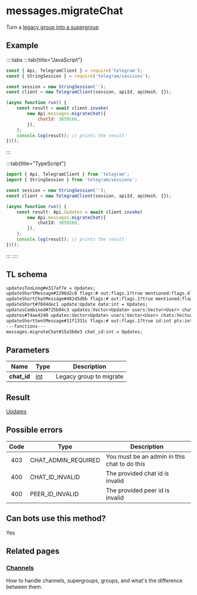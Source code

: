 # messages.migrateChat

Turn a [legacy group into a supergroup](https://core.telegram.org/api/channel)

## Example

::::tabs
:::tab{title="JavaScript"}

```js
const { Api, TelegramClient } = require('telegram');
const { StringSession } = require('telegram/sessions');

const session = new StringSession('');
const client = new TelegramClient(session, apiId, apiHash, {});

(async function run() {
    const result = await client.invoke(
        new Api.messages.migrateChat({
            chatId: 3859166,
        }),
    );
    console.log(result); // prints the result
})();
```

:::

:::tab{title="TypeScript"}

```ts
import { Api, TelegramClient } from 'telegram';
import { StringSession } from 'telegram/sessions';

const session = new StringSession('');
const client = new TelegramClient(session, apiId, apiHash, {});

(async function run() {
    const result: Api.Updates = await client.invoke(
        new Api.messages.migrateChat({
            chatId: 3859166,
        }),
    );
    console.log(result); // prints the result
})();
```

:::
::::

## TL schema

```txt
updatesTooLong#e317af7e = Updates;
updateShortMessage#2296d2c8 flags:# out:flags.1?true mentioned:flags.4?true media_unread:flags.5?true silent:flags.13?true id:int user_id:int message:string pts:int pts_count:int date:int fwd_from:flags.2?MessageFwdHeader via_bot_id:flags.11?int reply_to:flags.3?MessageReplyHeader entities:flags.7?Vector<MessageEntity> = Updates;
updateShortChatMessage#402d5dbb flags:# out:flags.1?true mentioned:flags.4?true media_unread:flags.5?true silent:flags.13?true id:int from_id:int chat_id:int message:string pts:int pts_count:int date:int fwd_from:flags.2?MessageFwdHeader via_bot_id:flags.11?int reply_to:flags.3?MessageReplyHeader entities:flags.7?Vector<MessageEntity> = Updates;
updateShort#78d4dec1 update:Update date:int = Updates;
updatesCombined#725b04c3 updates:Vector<Update> users:Vector<User> chats:Vector<Chat> date:int seq_start:int seq:int = Updates;
updates#74ae4240 updates:Vector<Update> users:Vector<User> chats:Vector<Chat> date:int seq:int = Updates;
updateShortSentMessage#11f1331c flags:# out:flags.1?true id:int pts:int pts_count:int date:int media:flags.9?MessageMedia entities:flags.7?Vector<MessageEntity> = Updates;
---functions---
messages.migrateChat#15a3b8e3 chat_id:int = Updates;
```

## Parameters

|    Name     | Type                                      | Description             |
| :---------: | ----------------------------------------- | ----------------------- |
| **chat_id** | [int](https://core.telegram.org/type/int) | Legacy group to migrate |

## Result

[Updates](https://core.telegram.org/type/Updates)

## Possible errors

| Code | Type                | Description                                  |
| :--: | ------------------- | -------------------------------------------- |
| 403  | CHAT_ADMIN_REQUIRED | You must be an admin in this chat to do this |
| 400  | CHAT_ID_INVALID     | The provided chat id is invalid              |
| 400  | PEER_ID_INVALID     | The provided peer id is invalid              |

## Can bots use this method?

Yes

## Related pages

### [Channels](https://core.telegram.org/api/channel)

How to handle channels, supergroups, groups, and what's the difference between them.
